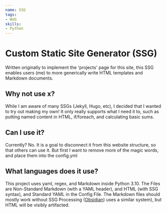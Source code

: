 ```yaml
---
name: SSG
tags: 
- Web
skills:
- Python
---
```


# Custom Static Site Generator (SSG)

Written originally to implement the 'projects' page for this site, this SSG enables users (me) to more generically write HTML templates and Markdown documents.

## Why not use x?
While I am aware of many SSGs (Jekyll, Hugo, etc), I decided that I wanted to try out making my own!
It only really supports what I need it to, such as putting named content in HTML, if/foreach, and calculating basic sums.

## Can I use it?
Currently? No.
It is a goal to disconnect it from this website structure, so that others can use it.
But first I want to remove more of the magic words, and place them into the config.yml

## What languages does it use?
This project uses yaml, regex, and Markdown inside Python 3.10.
The Files are Non-Standard Markdown (with a YAML header), and HTML (with SSG syntax), and Standard YAML in the Config File.
The Markdown files should mostly work without SSG Processing ([Obsidian](https://obsidian.md)) uses a similar system), but HTML will be visibly artifacted.